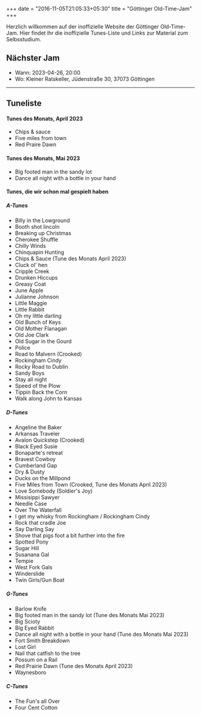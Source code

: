 +++
date = "2016-11-05T21:05:33+05:30"
title = "Göttinger Old-Time-Jam"
+++

Herzlich willkommen auf der inoffizielle Website der Göttinger Old-Time-Jam. Hier findet ihr die inoffizielle Tunes-Liste und Links zur Material zum Selbsstudium.

## Nächster Jam

* Wann: 2023-04-26, 20:00
* Wo: Kleiner Ratskeller, Jüdenstraße 30, 37073 Göttingen

----

## Tuneliste

#### Tunes des Monats, April 2023
* Chips & sauce
* Five miles from town
* Red Praire Dawn

#### Tunes des Monats, Mai 2023
* Big footed man in the sandy lot
* Dance all night with a bottle in your hand

#### Tunes, die wir schon mal gespielt haben

##### A-Tunes
* Billy in the Lowground
* Booth shot lincoln
* Breaking up Christmas
* Cherokee Shuffle
* Chilly Winds
* Chinquapin Hunting
* Chips & Sauce (Tune des Monats April 2023)
* Cluck ol' hen
* Cripple Creek
* Drunken Hiccups
* Greasy Coat
* June Apple
* Julianne Johnson
* Little Maggie
* Little Rabbit
* Oh my little darling
* Old Bunch of Keys
* Old Mother Flanagan
* Old Joe Clark
* Old Sugar in the Gourd
* Police
* Road to Malvern (Crooked)
* Rockingham Cindy 
* Rocky Road to Dublin
* Sandy Boys
* Stay all night
* Speed of the Plow
* Tippin Back the Corn
* Walk along John to Kansas

##### D-Tunes
* Angeline the Baker
* Arkansas Traveler
* Avalon Quickstep (Crooked)
* Black Eyed Susie
* Bonaparte's retreat
* Bravest Cowboy
* Cumberland Gap
* Dry & Dusty
* Ducks on the Millpond
* Five Miles from Town (Crooked, Tune des Monats April 2023)
* Love Somebody (Soldier's Joy)
* Missisippi Sawyer
* Needle Case
* Over The Waterfall
* I get my whisky from Rockingham / Rockingham Cindy 
* Rock that cradle Joe
* Say Darling Say
* Shove that pigs foot a bit further into the fire
* Spotted Pony
* Sugar Hill
* Susanana Gal
* Tempie
* West Fork Gals
* Winderslide
* Twin Girls/Gun Boat

##### G-Tunes
* Barlow Knife
* Big footed man in the sandy lot (Tune des Monats Mai 2023)
* Big Scioty
* Big Eyed Rabbit
* Dance all night with a bottle in your hand (Tune des Monats Mai 2023)
* Fort Smith Breakdown
* Lost Girl
* Nail that catfish to the tree
* Possum on a Rail
* Red Prairie Dawn (Tune des Monats April 2023)
* Waynesboro

##### C-Tunes
* The Fun's all Over
* Four Cent Cotton